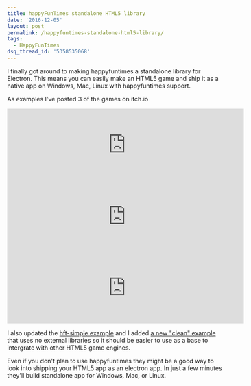```yaml
---
title: happyFunTimes standalone HTML5 library
date: '2016-12-05'
layout: post
permalink: /happyfuntimes-standalone-html5-library/
tags:
  - HappyFunTimes
dsq_thread_id: '5358535068'
---
```

I finally got around to making happyfuntimes a standalone library for Electron.
This means you can easily make an HTML5 game and ship it as a native app on
Windows, Mac, Linux with happyfuntimes support.

As examples I've posted 3 of the games on itch.io

<iframe frameborder="0" src="https://itch.io/embed/99842" width="552" height="167"></iframe>

<iframe frameborder="0" src="https://itch.io/embed/100817" width="552" height="167"></iframe>

<iframe frameborder="0" src="https://itch.io/embed/101495" width="552" height="167"></iframe>

I also updated the [hft-simple example](https://github.com/greggman/hft-simple) and I added [a new "clean" example](https://github.com/greggman/hft-clean) that uses no external libraries so it should be easier to use as a base to
intergrate with other HTML5 game engines.

Even if you don't plan to use happyfuntimes they might be a good way to look
into shipping your HTML5 app as an electron app. In just a few minutes they'll
build standalone app for Windows, Mac, or Linux.